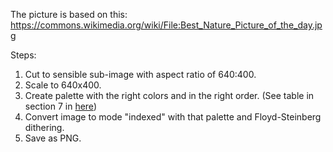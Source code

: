 The picture is based on this:
https://commons.wikimedia.org/wiki/File:Best_Nature_Picture_of_the_day.jpg

Steps:
1. Cut to sensible sub-image with aspect ratio of 640:400.
2. Scale to 640x400.
3. Create palette with the right colors and in the right order.
   (See table in section 7 in [here](https://files.waveshare.com/upload/f/f0/4.01inch-ePaper-F-Reference-Design.pdf))
4. Convert image to mode "indexed" with that palette and Floyd-Steinberg dithering.
5. Save as PNG.
